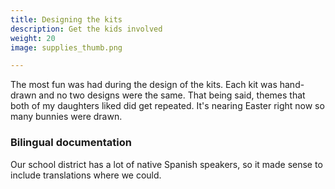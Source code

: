 ```yaml
---
title: Designing the kits 
description: Get the kids involved
weight: 20
image: supplies_thumb.png

---
```

The most fun was had during the design of the kits.  Each kit was hand-drawn and no two designs were the same.  That being said, themes that both of my daughters liked did get repeated.  It's nearing Easter right now so many bunnies were drawn.

### Bilingual documentation
Our school district has a lot of native Spanish speakers, so it made sense to include translations where we could.  
